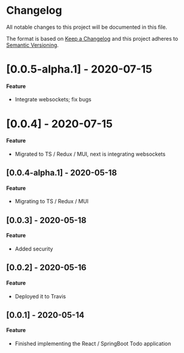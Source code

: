 # Changelog
All notable changes to this project will be documented in this file.

The format is based on [Keep a Changelog](http://keepachangelog.com/en/1.0.0/)
and this project adheres to [Semantic Versioning](http://semver.org/spec/v2.0.0.html).
# [0.0.5-alpha.1] - 2020-07-15
#### Feature
* Integrate websockets; fix bugs

# [0.0.4] - 2020-07-15
#### Feature
* Migrated to TS / Redux / MUI, next is integrating websockets

## [0.0.4-alpha.1] - 2020-05-18
#### Feature
* Migrating to TS / Redux / MUI

## [0.0.3] - 2020-05-18
#### Feature
* Added security

## [0.0.2] - 2020-05-16
#### Feature
* Deployed it to Travis

## [0.0.1] - 2020-05-14
#### Feature
* Finished implementing the React / SpringBoot Todo application
